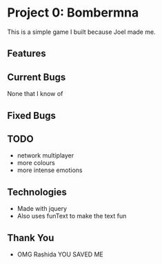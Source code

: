 # Project 0: Bombermna

This is a simple game I built because Joel made me.

## Features


## Current Bugs

None that I know of

## Fixed Bugs


## TODO
- network multiplayer
- more colours
- more intense emotions

## Technologies
- Made with jquery
- Also uses funText to make the text fun

## Thank You
- OMG Rashida YOU SAVED ME
